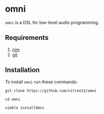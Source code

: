 # **omni**

`omni` is a DSL for low-level audio programming.

## **Requirements**

1) [nim](https://nim-lang.org/)
2) [git](https://git-scm.com/)

## **Installation**

To install `omni` run these commands:

    git clone https://github.com/vitreo12/omni
    
    cd omni

    nimble installOmni